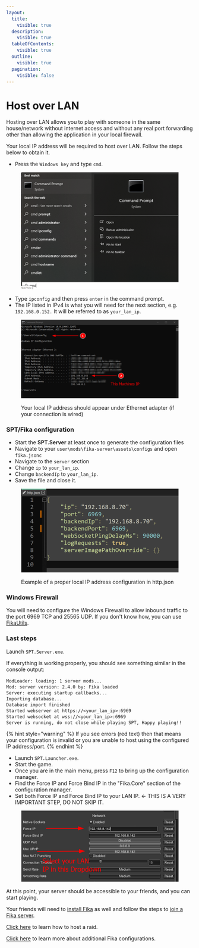 ```yaml
---
layout:
  title:
    visible: true
  description:
    visible: true
  tableOfContents:
    visible: true
  outline:
    visible: true
  pagination:
    visible: false
---
```


# Host over LAN

Hosting over LAN allows you to play with someone in the same house/network without internet access and without any real port forwarding other than allowing the application in your local firewall.

Your local IP address will be required to host over LAN. Follow the steps below to obtain it.

* Press the `Windows key` and type `cmd`.

<figure><img src="../../.gitbook/assets/win_run_cmd.png" alt="" width="563"><figcaption></figcaption></figure>

* Type `ipconfig` and then press `enter` in the command prompt.&#x20;
* The IP listed in IPv4 is what you will need for the next section, e.g. `192.168.0.152.` It will be referred to as `your_lan_ip`.

<figure><img src="../../.gitbook/assets/fika_ipconfig.png" alt=""><figcaption><p>Your local IP address should appear under Ethernet adapter (if your connection is wired)</p></figcaption></figure>

### SPT/Fika configuration

* Start the **SPT.Server** at least once to generate the configuration files
* Navigate to your `user\mods\fika-server\assets\configs` and open `fika.jsonc`
* Navigate to the `server` section
* Change `ip` to `your_lan_ip`.
* Change `backendIp` to `your_lan_ip`.
* Save the file and close it.

<figure><img src="../../.gitbook/assets/fika_lan_http.png" alt=""><figcaption><p>Example of a proper local IP address configuration in http.json</p></figcaption></figure>

### Windows Firewall

You will need to configure the Windows Firewall to allow inbound traffic to the port 6969 TCP and 25565 UDP. If you don't know how, you can use [FikaUtils](https://github.com/Lacyway/FikaUtils/releases/latest).

### Last steps

Launch `SPT.Server.exe`.

If everything is working properly, you should see something similar in the console output:

```
ModLoader: loading: 1 server mods...
Mod: server version: 2.4.0 by: Fika loaded
Server: executing startup callbacks...
Importing database...
Database import finished
Started webserver at https://<your_lan_ip>:6969
Started websocket at wss://<your_lan_ip>:6969
Server is running, do not close while playing SPT, Happy playing!!
```

{% hint style="warning" %}
If you see errors (red text) then that means your configuration is invalid or you are unable to host using the configured IP address/port.
{% endhint %}

* Launch `SPT.Launcher.exe`.
* Start the game.
* Once you are in the main menu, press `F12` to bring up the configuration manager.
* Find the Force IP and Force Bind IP in the "Fika.Core" section of the configuration manager.
* Set both Force IP and Force Bind IP to your LAN IP. <- THIS IS A VERY IMPORTANT STEP, DO NOT SKIP IT.

<figure><img src="../../.gitbook/assets/fika_lan_f12.png" alt=""><figcaption></figcaption></figure>

At this point, your server should be accessible to your friends, and you can start playing.

Your friends will need to [install Fika](../../installing-fika/) as well and follow the steps to [join a Fika server](../../installing-fika/joining-a-fika-server/).

[Click here](../#hosting-a-raid) to learn how to host a raid.

[Click here](../../fika-configuration/) to learn more about additional Fika configurations.
